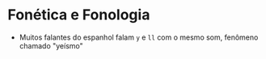 # Fonética e Fonologia

-   Muitos falantes do espanhol falam `y` e `ll` com o mesmo som, fenômeno chamado "yeísmo"
